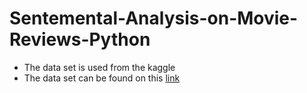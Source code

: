 # Sentemental-Analysis-on-Movie-Reviews-Python

* The data set is used from the kaggle 
* The data set can be found on this [link](https://www.kaggle.com/nltkdata/movie-review)
